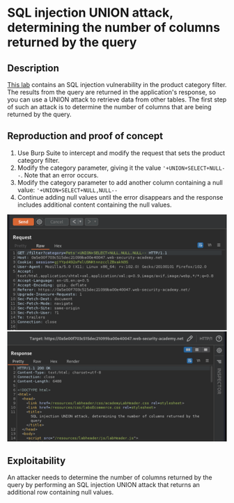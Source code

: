 # SQL injection UNION attack, determining the number of columns returned by the query

## Description

[This lab](https://portswigger.net/web-security/sql-injection/union-attacks/lab-determine-number-of-columns) contains an SQL injection vulnerability in the product category filter. The results from the query are returned in the application's response, so you can use a UNION attack to retrieve data from other tables. The first step of such an attack is to determine the number of columns that are being returned by the query. 

## Reproduction and proof of concept

1. Use Burp Suite to intercept and modify the request that sets the product category filter. 
2. Modify the category parameter, giving it the value `'+UNION+SELECT+NULL--`. Note that an error occurs.
3. Modify the category parameter to add another column containing a null value: `'+UNION+SELECT+NULL,NULL--`
4. Continue adding null values until the error disappears and the response includes additional content containing the null values.

![SQLi](../../_static/images/sqli1.png)
![SQLi](../../_static/images/sqli2.png)

## Exploitability

An attacker needs to determine the number of columns returned by the query by performing an SQL injection UNION attack that returns an additional row containing null values. 
